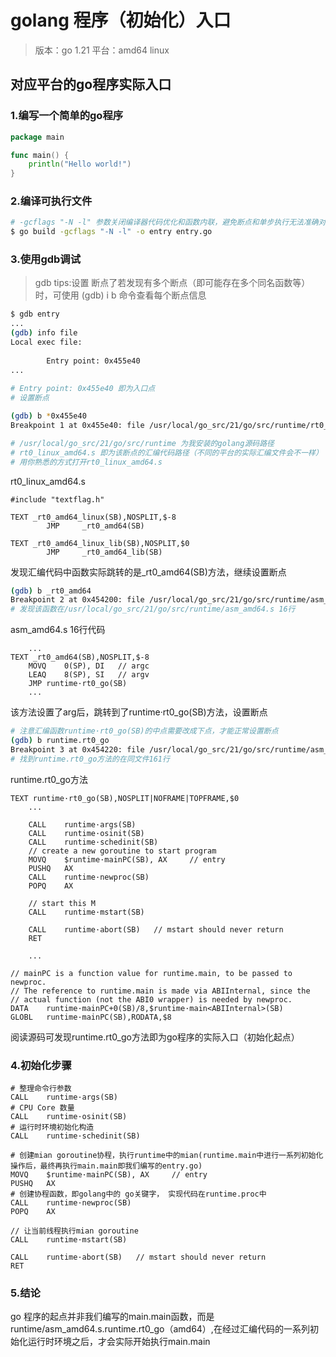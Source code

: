 # golang 程序（初始化）入口

> 版本：go 1.21 平台：amd64 linux

## 对应平台的go程序实际入口

### 1.编写一个简单的go程序

~~~go
package main

func main() {
	println("Hello world!")
}
~~~

### 2.编译可执行文件

~~~bash
# -gcflags "-N -l" 参数关闭编译器代码优化和函数内联，避免断点和单步执⾏⽆法准确对应源码⾏，避免⼩函数和局部变量被优化掉
$ go build -gcflags "-N -l" -o entry entry.go
~~~

### 3.使用gdb调试

> gdb tips:设置 断点了若发现有多个断点（即可能存在多个同名函数等）时，可使用 (gdb) i b 命令查看每个断点信息

~~~bash
$ gdb entry 
...
(gdb) info file
Local exec file:
        
        Entry point: 0x455e40
...        
        
# Entry point: 0x455e40 即为入口点
# 设置断点

(gdb) b *0x455e40
Breakpoint 1 at 0x455e40: file /usr/local/go_src/21/go/src/runtime/rt0_linux_amd64.s, line 8.

# /usr/local/go_src/21/go/src/runtime 为我安装的golang源码路径
# rt0_linux_amd64.s 即为该断点的汇编代码路径（不同的平台的实际汇编文件会不一样）
# 用你熟悉的方式打开rt0_linux_amd64.s
~~~

rt0_linux_amd64.s

~~~cgo
#include "textflag.h"

TEXT _rt0_amd64_linux(SB),NOSPLIT,$-8
        JMP     _rt0_amd64(SB)

TEXT _rt0_amd64_linux_lib(SB),NOSPLIT,$0
        JMP     _rt0_amd64_lib(SB)
~~~

发现汇编代码中函数实际跳转的是_rt0_amd64(SB)方法，继续设置断点
~~~bash
(gdb) b _rt0_amd64
Breakpoint 2 at 0x454200: file /usr/local/go_src/21/go/src/runtime/asm_amd64.s, line 16.
# 发现该函数在/usr/local/go_src/21/go/src/runtime/asm_amd64.s 16行
~~~

asm_amd64.s 16行代码

~~~cgo
    ...
TEXT _rt0_amd64(SB),NOSPLIT,$-8
	MOVQ	0(SP), DI	// argc
	LEAQ	8(SP), SI	// argv
	JMP	runtime·rt0_go(SB)
    ...
~~~

该方法设置了arg后，跳转到了runtime·rt0_go(SB)方法，设置断点

~~~bash
# 注意汇编函数runtime·rt0_go(SB)的中点需要改成下点，才能正常设置断点
(gdb) b runtime.rt0_go
Breakpoint 3 at 0x454220: file /usr/local/go_src/21/go/src/runtime/asm_amd64.s, line 161.
# 找到runtime.rt0_go方法的在同文件161行
~~~

runtime.rt0_go方法

~~~cgo
TEXT runtime·rt0_go(SB),NOSPLIT|NOFRAME|TOPFRAME,$0
    ...

    CALL	runtime·args(SB)
    CALL	runtime·osinit(SB)
    CALL	runtime·schedinit(SB)
    // create a new goroutine to start program
    MOVQ	$runtime·mainPC(SB), AX		// entry
    PUSHQ	AX
    CALL	runtime·newproc(SB)
    POPQ	AX
    
    // start this M
    CALL	runtime·mstart(SB)
    
    CALL	runtime·abort(SB)	// mstart should never return
    RET
	
    ...

// mainPC is a function value for runtime.main, to be passed to newproc.
// The reference to runtime.main is made via ABIInternal, since the
// actual function (not the ABI0 wrapper) is needed by newproc.
DATA	runtime·mainPC+0(SB)/8,$runtime·main<ABIInternal>(SB)
GLOBL	runtime·mainPC(SB),RODATA,$8
~~~

阅读源码可发现runtime.rt0_go方法即为go程序的实际入口（初始化起点）

### 4.初始化步骤

~~~
# 整理命令行参数
CALL	runtime·args(SB)
# CPU Core 数量
CALL	runtime·osinit(SB)
# 运⾏时环境初始化构造
CALL	runtime·schedinit(SB)

# 创建mian goroutine协程，执行runtime中的mian(runtime.main中进行一系列初始化操作后，最终再执行main.main即我们编写的entry.go)
MOVQ	$runtime·mainPC(SB), AX		// entry
PUSHQ	AX
# 创建协程函数，即golang中的 go关键字， 实现代码在runtime.proc中
CALL	runtime·newproc(SB)
POPQ	AX

// 让当前线程执行mian goroutine
CALL	runtime·mstart(SB)

CALL	runtime·abort(SB)	// mstart should never return
RET
~~~

### 5.结论 

go 程序的起点并非我们编写的main.main函数，而是runtime/asm_amd64.s.runtime.rt0_go（amd64）,在经过汇编代码的一系列初始化运行时环境之后，才会实际开始执行main.main